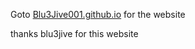 
Goto [Blu3Jive001.github.io](https://blu3jive001.github.io) for the website

thanks blu3jive for this website 
